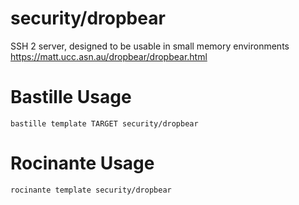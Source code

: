 # security/dropbear
SSH 2 server, designed to be usable in small memory environments
https://matt.ucc.asn.au/dropbear/dropbear.html

# Bastille Usage
```shell
bastille template TARGET security/dropbear
```

# Rocinante Usage
```shell
rocinante template security/dropbear
```
